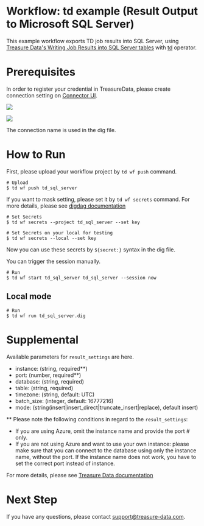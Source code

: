 # Workflow: td example (Result Output to Microsoft SQL Server)

This example workflow exports TD job results into SQL Server, using [Treasure Data's Writing Job Results into SQL Server tables](https://docs.treasuredata.com/articles/result-into-microsoft-sql-server) with [td](http://docs.digdag.io/operators/td.html) operator.

# Prerequisites

In order to register your credential in TreasureData, please create connection setting on [Connector UI](https://console.treasuredata.com/app/connections).

![](https://t.gyazo.com/teams/treasure-data/8a127ce5e761638959c822a69d384f7b.png)

![](https://t.gyazo.com/teams/treasure-data/158223144cabe1bc78ae6a87eccb241f.png)

The connection name is used in the dig file.

# How to Run

First, please upload your workflow project by `td wf push` command.

    # Upload
    $ td wf push td_sql_server

If you want to mask setting, please set it by `td wf secrets` command. For more details, please see [digdag documentation](http://docs.digdag.io/command_reference.html#secrets)

    # Set Secrets
    $ td wf secrets --project td_sql_server --set key

    # Set Secrets on your local for testing
    $ td wf secrets --local --set key

Now you can use these secrets by `${secret:}` syntax in the dig file.

You can trigger the session manually.

    # Run
    $ td wf start td_sql_server td_sql_server --session now

## Local mode

    # Run
    $ td wf run td_sql_server.dig

# Supplemental

Available parameters for `result_settings` are here.

- instance: (string, required**)
- port: (number, required**)
- database: (string, required)
- table: (string, required)
- timezone: (string, default: UTC)
- batch_size: (integer, default: 16777216)
- mode: (string(insert|insert_direct|truncate_insert|replace), default insert)

** Please note the following conditions in regard to the `result_settings`:
- If you are using Azure, omit the instance name and provide the port # only.
- If you are not using Azure and want to use your own instance: please make sure that you can connect to the database using only the instance name, without the port. If the instance name does not work, you have to set the correct port instead of instance.

For more details, please see [Treasure Data documentation](https://docs.treasuredata.com/articles/result-into-microsoft-sql-server)

# Next Step

If you have any questions, please contact support@treasure-data.com.
